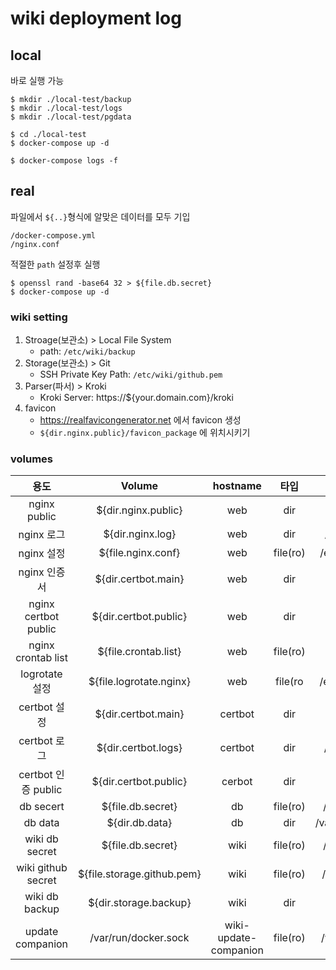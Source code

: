 # wiki deployment log

## local
바로 실행 가능
```
$ mkdir ./local-test/backup
$ mkdir ./local-test/logs
$ mkdir ./local-test/pgdata

$ cd ./local-test
$ docker-compose up -d

$ docker-compose logs -f
```

## real
파일에서 `${..}`형식에 알맞은 데이터를 모두 기입
```
/docker-compose.yml
/nginx.conf
```
적절한 `path` 설정후 실행
```
$ openssl rand -base64 32 > ${file.db.secret}
$ docker-compose up -d
```

### wiki setting
1. Stroage(보관소) > Local File System
    * path: `/etc/wiki/backup`
2. Storage(보관소) > Git
    * SSH Private Key Path: `/etc/wiki/github.pem`
3. Parser(파서) > Kroki
    * Kroki Server: https://${your.domain.com}/kroki
4. favicon
    * https://realfavicongenerator.net 에서 favicon 생성
    * `${dir.nginx.public}/favicon_package` 에 위치시키기

### volumes
| 용도 | Volume | hostname | 타입 | 바인딩 |
|:---:|:---:|:---:|:---:|:---:|
| nginx public | ${dir.nginx.public} | web | dir | /var/www/public |
| nginx 로그 | ${dir.nginx.log} | web | dir | /usr/local/nginx/log |
| nginx 설정 | ${file.nginx.conf} | web | file(ro) | /etc/nginx/nginx.conf |
| nginx 인증서 | ${dir.certbot.main} | web | dir | /etc/nginx/ssl |
| nginx certbot public | ${dir.certbot.public} | web | dir | /var/www/certbot | 
| nginx crontab list | ${file.crontab.list} | web | file(ro) | /etc/cron.d/root:ro |
| logrotate 설정 | ${file.logrotate.nginx} | web | file(ro | /etc/logrotate.d/nginx |
| certbot 설정 | ${dir.certbot.main} | certbot | dir | /etc/letsencrypt |
| certbot 로그 | ${dir.certbot.logs} | certbot | dir | /var/log/letsencrypt |
| certbot 인증 public | ${dir.certbot.public} | cerbot | dir | /var/www/certbot |
| db secert | ${file.db.secret} | db | file(ro) | /etc/wiki/.db-secret |
| db data | ${dir.db.data} | db | dir | /var/lib/postgresql/data |
| wiki db secret | ${file.db.secret} | wiki | file(ro) | /etc/wiki/.db-secret |
| wiki github secret | ${file.storage.github.pem} | wiki | file(ro) | /etc/wiki/github.pem |
| wiki db backup | ${dir.storage.backup} | wiki | dir | /etc/wiki/backup |
| update companion | /var/run/docker.sock | wiki-update-companion | file(ro) | /var/run/docker.sock |